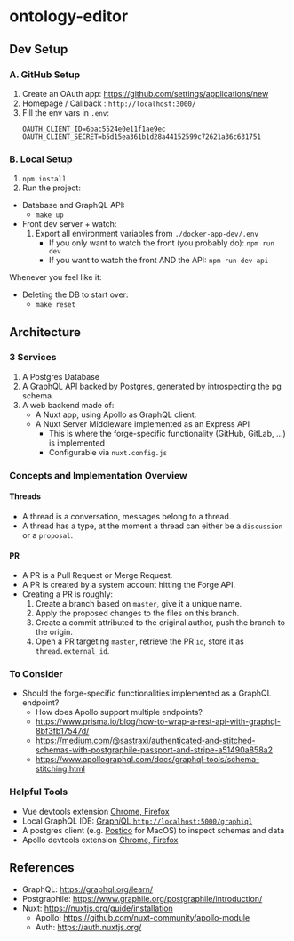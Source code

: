 # ontology-editor

## Dev Setup

### A. GitHub Setup

1. Create an OAuth app: https://github.com/settings/applications/new
1. Homepage / Callback : `http://localhost:3000/`
1. Fill the env vars in `.env`:
    ```
    OAUTH_CLIENT_ID=6bac5524e0e11f1ae9ec
    OAUTH_CLIENT_SECRET=b5d15ea361b1d28a44152599c72621a36c631751
    ```

### B. Local Setup

1. `npm install`
1. Run the project:
  * Database and GraphQL API:
      * `make up`
  * Front dev server + watch:
    1. Export all environment variables from `./docker-app-dev/.env`
        * If you only want to watch the front (you probably do): `npm run dev`
        * If you want to watch the front AND the API: `npm run dev-api`

Whenever you feel like it:

* Deleting the DB to start over:
    * `make reset`

## Architecture

### 3 Services

1. A Postgres Database
1. A GraphQL API backed by Postgres, generated by introspecting the pg schema.
1. A web backend made of:
    * A Nuxt app, using Apollo as GraphQL client.
    * A Nuxt Server Middleware implemented as an Express API
        * This is where the forge-specific functionality (GitHub, GitLab, …) is implemented
        * Configurable via `nuxt.config.js`

### Concepts and Implementation Overview

#### Threads

* A thread is a conversation, messages belong to a thread.
* A thread has a type, at the moment a thread can either be a `discussion` or a `proposal`.

#### PR

* A PR is a Pull Request or Merge Request.
* A PR is created by a system account hitting the Forge API.
* Creating a PR is roughly:
    1. Create a branch based on `master`, give it a unique name.
    1. Apply the proposed changes to the files on this branch.
    1. Create a commit attributed to the original author, push the branch to the origin.
    1. Open a PR targeting `master`, retrieve the PR `id`, store it as `thread.external_id`.

### To Consider

* Should the forge-specific functionalities implemented as a GraphQL endpoint?
  * How does Apollo support multiple endpoints?
  * https://www.prisma.io/blog/how-to-wrap-a-rest-api-with-graphql-8bf3fb17547d/
  * https://medium.com/@sastraxi/authenticated-and-stitched-schemas-with-postgraphile-passport-and-stripe-a51490a858a2
  * https://www.apollographql.com/docs/graphql-tools/schema-stitching.html

### Helpful Tools

- Vue devtools extension [Chrome, Firefox](https://github.com/vuejs/vue-devtools#installation)
- Local GraphQL IDE: [Graph*i*QL `http://localhost:5000/graphiql`](http://localhost:5000/graphiql)
- A postgres client (e.g. [Postico](https://eggerapps.at/postico/) for MacOS) to inspect schemas and data
- Apollo devtools extension [Chrome, Firefox](https://github.com/apollographql/apollo-client-devtools#apollo-client-devtools)

## References

* GraphQL: https://graphql.org/learn/
* Postgraphile: https://www.graphile.org/postgraphile/introduction/
* Nuxt: https://nuxtjs.org/guide/installation
    * Apollo: https://github.com/nuxt-community/apollo-module
    * Auth: https://auth.nuxtjs.org/
